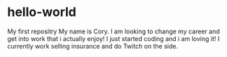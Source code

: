 # hello-world
My first repositry
My name is Cory. I am looking to change my career and get into work that i actually enjoy! I just started coding and i am loving it! I currently work selling insurance and do Twitch on the side.
